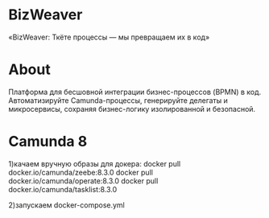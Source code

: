 # BizWeaver

«BizWeaver: Ткёте процессы — мы превращаем их в код»

# About

Платформа для бесшовной интеграции бизнес-процессов (BPMN) в код. Автоматизируйте Camunda-процессы,
генерируйте делегаты и микросервисы, сохраняя бизнес-логику изолированной и безопасной.

# Camunda 8
1)качаем вручную образы для докера:
docker pull docker.io/camunda/zeebe:8.3.0
docker pull docker.io/camunda/operate:8.3.0
docker pull docker.io/camunda/tasklist:8.3.0

2)запускаем docker-compose.yml
